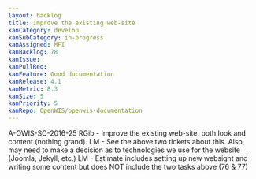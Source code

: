 ```yaml
---
layout: backlog
title: Improve the existing web-site
kanCategory: develop
kanSubCategory: in-progress
kanAssigned: MFI
kanBacklog: 78
kanIssue:
kanPullReq:
kanFeature: Good documentation
kanRelease: 4.1
kanMetric: 8.3
kanSize: 5
kanPriority: 5
kanRepo: OpenWIS/openwis-documentation
---
```

A-OWIS-SC-2016-25 RGib - Improve the existing web-site, both look and content (nothing grand). LM - See the above two tickets about this. Also, may need to make a decision as to technologies we use for the website (Joomla, Jekyll, etc.) LM - Estimate includes setting up new websight and writing some content but does NOT include the two tasks above (76 & 77)
